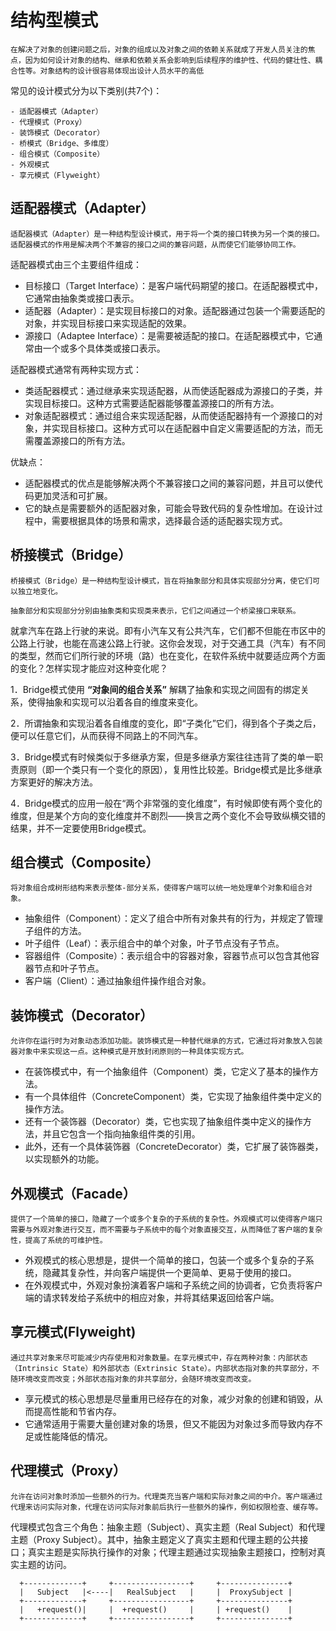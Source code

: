 # 结构型模式

```text
在解决了对象的创建问题之后，对象的组成以及对象之间的依赖关系就成了开发人员关注的焦点，因为如何设计对象的结构、继承和依赖关系会影响到后续程序的维护性、代码的健壮性、耦合性等。对象结构的设计很容易体现出设计人员水平的高低
```
常见的设计模式分为以下类别(共7个)：
```text
- 适配器模式（Adapter）
- 代理模式（Proxy）
- 装饰模式（Decorator） 
- 桥模式（Bridge、多维度）
- 组合模式（Composite）   
- 外观模式
- 享元模式（Flyweight）
```


## 适配器模式（Adapter）
```text
适配器模式（Adapter）是一种结构型设计模式，用于将一个类的接口转换为另一个类的接口。适配器模式的作用是解决两个不兼容的接口之间的兼容问题，从而使它们能够协同工作。
```

适配器模式由三个主要组件组成：
- 目标接口（Target Interface）：是客户端代码期望的接口。在适配器模式中，它通常由抽象类或接口表示。
- 适配器（Adapter）：是实现目标接口的对象。适配器通过包装一个需要适配的对象，并实现目标接口来实现适配的效果。
- 源接口（Adaptee Interface）：是需要被适配的接口。在适配器模式中，它通常由一个或多个具体类或接口表示。

适配器模式通常有两种实现方式：
- 类适配器模式：通过继承来实现适配器，从而使适配器成为源接口的子类，并实现目标接口。这种方式需要适配器能够覆盖源接口的所有方法。
- 对象适配器模式：通过组合来实现适配器，从而使适配器持有一个源接口的对象，并实现目标接口。这种方式可以在适配器中自定义需要适配的方法，而无需覆盖源接口的所有方法。

优缺点：
- 适配器模式的优点是能够解决两个不兼容接口之间的兼容问题，并且可以使代码更加灵活和可扩展。
- 它的缺点是需要额外的适配器对象，可能会导致代码的复杂性增加。在设计过程中，需要根据具体的场景和需求，选择最合适的适配器实现方式。

## 桥接模式（Bridge）
```text
桥接模式（Bridge）是一种结构型设计模式，旨在将抽象部分和具体实现部分分离，使它们可以独立地变化。

抽象部分和实现部分分别由抽象类和实现类来表示，它们之间通过一个桥梁接口来联系。
```

就拿汽车在路上行驶的来说。即有小汽车又有公共汽车，它们都不但能在市区中的公路上行驶，也能在高速公路上行驶。这你会发现，对于交通工具（汽车）有不同的类型，然而它们所行驶的环境（路）也在变化，在软件系统中就要适应两个方面的变化？怎样实现才能应对这种变化呢？


1．Bridge模式使用 **“对象间的组合关系”** 解耦了抽象和实现之间固有的绑定关系，使得抽象和实现可以沿着各自的维度来变化。

2．所谓抽象和实现沿着各自维度的变化，即“子类化”它们，得到各个子类之后，便可以任意它们，从而获得不同路上的不同汽车。

3．Bridge模式有时候类似于多继承方案，但是多继承方案往往违背了类的单一职责原则（即一个类只有一个变化的原因），复用性比较差。Bridge模式是比多继承方案更好的解决方法。

4．Bridge模式的应用一般在“两个非常强的变化维度”，有时候即使有两个变化的维度，但是某个方向的变化维度并不剧烈——换言之两个变化不会导致纵横交错的结果，并不一定要使用Bridge模式。

## 组合模式（Composite）
```text
将对象组合成树形结构来表示整体-部分关系，使得客户端可以统一地处理单个对象和组合对象。
```
- 抽象组件（Component）：定义了组合中所有对象共有的行为，并规定了管理子组件的方法。
- 叶子组件（Leaf）：表示组合中的单个对象，叶子节点没有子节点。
- 容器组件（Composite）：表示组合中的容器对象，容器节点可以包含其他容器节点和叶子节点。
- 客户端（Client）：通过抽象组件操作组合对象。

## 装饰模式（Decorator）
```text
允许你在运行时为对象动态添加功能。装饰模式是一种替代继承的方式，它通过将对象放入包装器对象中来实现这一点。这种模式是开放封闭原则的一种具体实现方式。
```
- 在装饰模式中，有一个抽象组件（Component）类，它定义了基本的操作方法。
- 有一个具体组件（ConcreteComponent）类，它实现了抽象组件类中定义的操作方法。
- 还有一个装饰器（Decorator）类，它也实现了抽象组件类中定义的操作方法，并且它包含一个指向抽象组件类的引用。
- 此外，还有一个具体装饰器（ConcreteDecorator）类，它扩展了装饰器类，以实现额外的功能。

## 外观模式（Facade）
```text
提供了一个简单的接口，隐藏了一个或多个复杂的子系统的复杂性。外观模式可以使得客户端只需要与外观对象进行交互，而不需要与子系统中的每个对象直接交互，从而降低了客户端的复杂性，提高了系统的可维护性。
```
- 外观模式的核心思想是，提供一个简单的接口，包装一个或多个复杂的子系统，隐藏其复杂性，并向客户端提供一个更简单、更易于使用的接口。
- 在外观模式中，外观对象扮演着客户端和子系统之间的协调者，它负责将客户端的请求转发给子系统中的相应对象，并将其结果返回给客户端。

## 享元模式(Flyweight)
```text
通过共享对象来尽可能减少内存使用和对象数量。在享元模式中，存在两种对象：内部状态（Intrinsic State）和外部状态（Extrinsic State）。内部状态指对象的共享部分，不随环境改变而改变；外部状态指对象的非共享部分，会随环境改变而改变。
```
- 享元模式的核心思想是尽量重用已经存在的对象，减少对象的创建和销毁，从而提高性能和节省内存。
- 它通常适用于需要大量创建对象的场景，但又不能因为对象过多而导致内存不足或性能降低的情况。

## 代理模式（Proxy）
```text
允许在访问对象时添加一些额外的行为。代理类充当客户端和实际对象之间的中介。客户端通过代理来访问实际对象，代理在访问实际对象前后执行一些额外的操作，例如权限检查、缓存等。
```
代理模式包含三个角色：抽象主题（Subject）、真实主题（Real Subject）和代理主题（Proxy Subject）。其中，抽象主题定义了真实主题和代理主题的公共接口；真实主题是实际执行操作的对象；代理主题通过实现抽象主题接口，控制对真实主题的访问。

```text
  +-------------+     +-----------------+     +---------------+
  |   Subject   |<----|   RealSubject   |     |  ProxySubject |
  +-------------+     +-----------------+     +---------------+
  |   +request()|     |  +request()     |     | +request()    |
  +-------------+     +-----------------+     +---------------+
```